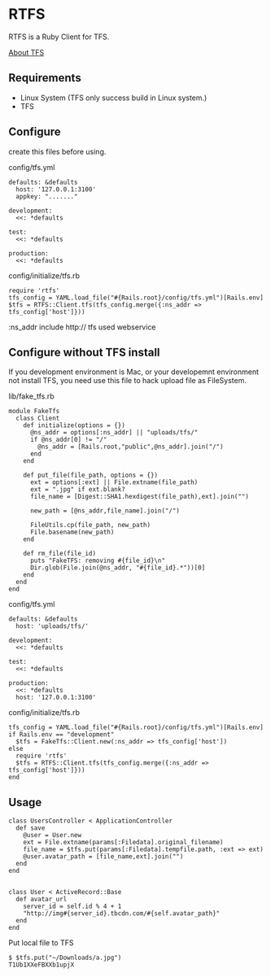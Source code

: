 RTFS
====

RTFS is a Ruby Client for TFS.  

[About TFS](http://code.taobao.org/project/view/366/)

Requirements
------------

* Linux System (TFS only success build in Linux system.)
* TFS 

Configure
---------

create this files before using.

config/tfs.yml

    defaults: &defaults
      host: '127.0.0.1:3100'
      appkey: "......."

    development:
      <<: *defaults

    test:
      <<: *defaults

    production:
      <<: *defaults
      
config/initialize/tfs.rb

    require 'rtfs'
    tfs_config = YAML.load_file("#{Rails.root}/config/tfs.yml")[Rails.env]
    $tfs = RTFS::Client.tfs(tfs_config.merge({:ns_addr => tfs_config['host']}))

:ns_addr include http:// tfs used webservice

Configure without TFS install
-----------------------------

If you development environment is Mac, or your developemnt environment not install TFS, you need use this file to hack upload file as FileSystem. 

lib/fake_tfs.rb

    module FakeTfs
      class Client
        def initialize(options = {})
          @ns_addr = options[:ns_addr] || "uploads/tfs/"
          if @ns_addr[0] != "/"
            @ns_addr = [Rails.root,"public",@ns_addr].join("/")
          end
        end
    
        def put_file(file_path, options = {})
          ext = options[:ext] || File.extname(file_path)
          ext = ".jpg" if ext.blank?
          file_name = [Digest::SHA1.hexdigest(file_path),ext].join("")

          new_path = [@ns_addr,file_name].join("/")

          FileUtils.cp(file_path, new_path)
          File.basename(new_path)
        end
    
        def rm_file(file_id)
          puts "FakeTFS: removing #{file_id}\n"
          Dir.glob(File.join(@ns_addr, "#{file_id}.*"))[0]
        end
      end
    end


config/tfs.yml

    defaults: &defaults
      host: 'uploads/tfs/'

    development:
      <<: *defaults

    test:
      <<: *defaults

    production:
      <<: *defaults
      host: '127.0.0.1:3100'

config/initialize/tfs.rb

    tfs_config = YAML.load_file("#{Rails.root}/config/tfs.yml")[Rails.env]
    if Rails.env == "development"
      $tfs = FakeTfs::Client.new(:ns_addr => tfs_config['host'])
    else
      require 'rtfs'
      $tfs = RTFS::Client.tfs(tfs_config.merge({:ns_addr => tfs_config['host']}))
    end


Usage
-----

    class UsersController < ApplicationController
      def save
        @user = User.new
        ext = File.extname(params[:Filedata].original_filename)
        file_name = $tfs.put(params[:Filedata].tempfile.path, :ext => ext)
        @user.avatar_path = [file_name,ext].join("")
      end
    end
    
    
    class User < ActiveRecord::Base
      def avatar_url
        server_id = self.id % 4 + 1
        "http://img#{server_id}.tbcdn.com/#{self.avatar_path}"
      end
    end
    
Put local file to TFS

    $ $tfs.put("~/Downloads/a.jpg")
    T1Ub1XXeFBXXb1upjX